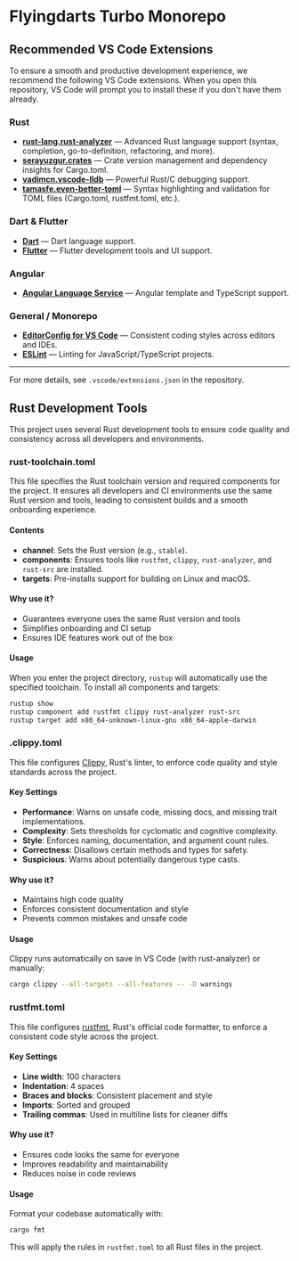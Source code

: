 # Flyingdarts Turbo Monorepo

## Recommended VS Code Extensions

To ensure a smooth and productive development experience, we recommend the following VS Code extensions. When you open this repository, VS Code will prompt you to install these if you don't have them already.

### Rust
- **[rust-lang.rust-analyzer](https://marketplace.visualstudio.com/items?itemName=rust-lang.rust-analyzer)** — Advanced Rust language support (syntax, completion, go-to-definition, refactoring, and more).
- **[serayuzgur.crates](https://marketplace.visualstudio.com/items?itemName=serayuzgur.crates)** — Crate version management and dependency insights for Cargo.toml.
- **[vadimcn.vscode-lldb](https://marketplace.visualstudio.com/items?itemName=vadimcn.vscode-lldb)** — Powerful Rust/C debugging support.
- **[tamasfe.even-better-toml](https://marketplace.visualstudio.com/items?itemName=tamasfe.even-better-toml)** — Syntax highlighting and validation for TOML files (Cargo.toml, rustfmt.toml, etc.).

### Dart & Flutter
- **[Dart](https://marketplace.visualstudio.com/items?itemName=Dart-Code.dart-code)** — Dart language support.
- **[Flutter](https://marketplace.visualstudio.com/items?itemName=Dart-Code.flutter)** — Flutter development tools and UI support.

### Angular
- **[Angular Language Service](https://marketplace.visualstudio.com/items?itemName=Angular.ng-template)** — Angular template and TypeScript support.

### General / Monorepo
- **[EditorConfig for VS Code](https://marketplace.visualstudio.com/items?itemName=EditorConfig.EditorConfig)** — Consistent coding styles across editors and IDEs.
- **[ESLint](https://marketplace.visualstudio.com/items?itemName=dbaeumer.vscode-eslint)** — Linting for JavaScript/TypeScript projects.

---

For more details, see `.vscode/extensions.json` in the repository.

## Rust Development Tools

This project uses several Rust development tools to ensure code quality and consistency across all developers and environments.

### rust-toolchain.toml

This file specifies the Rust toolchain version and required components for the project. It ensures all developers and CI environments use the same Rust version and tools, leading to consistent builds and a smooth onboarding experience.

#### Contents
- **channel**: Sets the Rust version (e.g., `stable`).
- **components**: Ensures tools like `rustfmt`, `clippy`, `rust-analyzer`, and `rust-src` are installed.
- **targets**: Pre-installs support for building on Linux and macOS.

#### Why use it?
- Guarantees everyone uses the same Rust version and tools
- Simplifies onboarding and CI setup
- Ensures IDE features work out of the box

#### Usage
When you enter the project directory, `rustup` will automatically use the specified toolchain. To install all components and targets:

```sh
rustup show
rustup component add rustfmt clippy rust-analyzer rust-src
rustup target add x86_64-unknown-linux-gnu x86_64-apple-darwin
```

### .clippy.toml

This file configures [Clippy](https://github.com/rust-lang/rust-clippy), Rust's linter, to enforce code quality and style standards across the project.

#### Key Settings
- **Performance**: Warns on unsafe code, missing docs, and missing trait implementations.
- **Complexity**: Sets thresholds for cyclomatic and cognitive complexity.
- **Style**: Enforces naming, documentation, and argument count rules.
- **Correctness**: Disallows certain methods and types for safety.
- **Suspicious**: Warns about potentially dangerous type casts.

#### Why use it?
- Maintains high code quality
- Enforces consistent documentation and style
- Prevents common mistakes and unsafe code

#### Usage
Clippy runs automatically on save in VS Code (with rust-analyzer) or manually:

```sh
cargo clippy --all-targets --all-features -- -D warnings
```

### rustfmt.toml

This file configures [rustfmt](https://github.com/rust-lang/rustfmt), Rust's official code formatter, to enforce a consistent code style across the project.

#### Key Settings
- **Line width**: 100 characters
- **Indentation**: 4 spaces
- **Braces and blocks**: Consistent placement and style
- **Imports**: Sorted and grouped
- **Trailing commas**: Used in multiline lists for cleaner diffs

#### Why use it?
- Ensures code looks the same for everyone
- Improves readability and maintainability
- Reduces noise in code reviews

#### Usage
Format your codebase automatically with:

```sh
cargo fmt
```

This will apply the rules in `rustfmt.toml` to all Rust files in the project.
